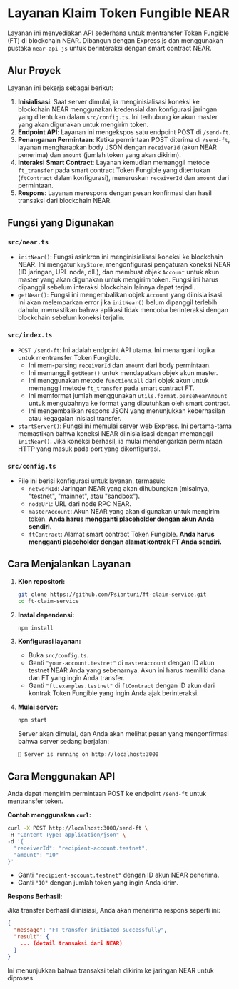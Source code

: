 # Layanan Klaim Token Fungible NEAR

Layanan ini menyediakan API sederhana untuk mentransfer Token Fungible (FT) di blockchain NEAR. Dibangun dengan Express.js dan menggunakan pustaka `near-api-js` untuk berinteraksi dengan smart contract NEAR.

## Alur Proyek

Layanan ini bekerja sebagai berikut:

1.  **Inisialisasi**: Saat server dimulai, ia menginisialisasi koneksi ke blockchain NEAR menggunakan kredensial dan konfigurasi jaringan yang ditentukan dalam `src/config.ts`. Ini terhubung ke akun master yang akan digunakan untuk mengirim token.
2.  **Endpoint API**: Layanan ini mengekspos satu endpoint POST di `/send-ft`.
3.  **Penanganan Permintaan**: Ketika permintaan POST diterima di `/send-ft`, layanan mengharapkan body JSON dengan `receiverId` (akun NEAR penerima) dan `amount` (jumlah token yang akan dikirim).
4.  **Interaksi Smart Contract**: Layanan kemudian memanggil metode `ft_transfer` pada smart contract Token Fungible yang ditentukan (`ftContract` dalam konfigurasi), meneruskan `receiverId` dan `amount` dari permintaan.
5.  **Respons**: Layanan merespons dengan pesan konfirmasi dan hasil transaksi dari blockchain NEAR.

## Fungsi yang Digunakan

### `src/near.ts`

-   `initNear()`: Fungsi asinkron ini menginisialisasi koneksi ke blockchain NEAR. Ini mengatur `keyStore`, mengonfigurasi pengaturan koneksi NEAR (ID jaringan, URL node, dll.), dan membuat objek `Account` untuk akun master yang akan digunakan untuk mengirim token. Fungsi ini harus dipanggil sebelum interaksi blockchain lainnya dapat terjadi.
-   `getNear()`: Fungsi ini mengembalikan objek `Account` yang diinisialisasi. Ini akan melemparkan error jika `initNear()` belum dipanggil terlebih dahulu, memastikan bahwa aplikasi tidak mencoba berinteraksi dengan blockchain sebelum koneksi terjalin.

### `src/index.ts`

-   `POST /send-ft`: Ini adalah endpoint API utama. Ini menangani logika untuk mentransfer Token Fungible.
    -   Ini mem-parsing `receiverId` dan `amount` dari body permintaan.
    -   Ini memanggil `getNear()` untuk mendapatkan objek akun master.
    -   Ini menggunakan metode `functionCall` dari objek akun untuk memanggil metode `ft_transfer` pada smart contract FT.
    -   Ini memformat jumlah menggunakan `utils.format.parseNearAmount` untuk mengubahnya ke format yang dibutuhkan oleh smart contract.
    -   Ini mengembalikan respons JSON yang menunjukkan keberhasilan atau kegagalan inisiasi transfer.
-   `startServer()`: Fungsi ini memulai server web Express. Ini pertama-tama memastikan bahwa koneksi NEAR diinisialisasi dengan memanggil `initNear()`. Jika koneksi berhasil, ia mulai mendengarkan permintaan HTTP yang masuk pada port yang dikonfigurasi.

### `src/config.ts`

-   File ini berisi konfigurasi untuk layanan, termasuk:
    -   `networkId`: Jaringan NEAR yang akan dihubungkan (misalnya, "testnet", "mainnet", atau "sandbox").
    -   `nodeUrl`: URL dari node RPC NEAR.
    -   `masterAccount`: Akun NEAR yang akan digunakan untuk mengirim token. **Anda harus mengganti placeholder dengan akun Anda sendiri.**
    -   `ftContract`: Alamat smart contract Token Fungible. **Anda harus mengganti placeholder dengan alamat kontrak FT Anda sendiri.**

## Cara Menjalankan Layanan

1.  **Klon repositori:**
    ```bash
    git clone https://github.com/Psianturi/ft-claim-service.git
    cd ft-claim-service
    ```

2.  **Instal dependensi:**
    ```bash
    npm install
    ```

3.  **Konfigurasi layanan:**
    -   Buka `src/config.ts`.
    -   Ganti `"your-account.testnet"` di `masterAccount` dengan ID akun testnet NEAR Anda yang sebenarnya. Akun ini harus memiliki dana dan FT yang ingin Anda transfer.
    -   Ganti `"ft.examples.testnet"` di `ftContract` dengan ID akun dari kontrak Token Fungible yang ingin Anda ajak berinteraksi.

4.  **Mulai server:**
    ```bash
    npm start
    ```
    Server akan dimulai, dan Anda akan melihat pesan yang mengonfirmasi bahwa server sedang berjalan:
    ```
    🚀 Server is running on http://localhost:3000
    ```

## Cara Menggunakan API

Anda dapat mengirim permintaan POST ke endpoint `/send-ft` untuk mentransfer token.

**Contoh menggunakan `curl`:**

```bash
curl -X POST http://localhost:3000/send-ft \
-H "Content-Type: application/json" \
-d '{
  "receiverId": "recipient-account.testnet",
  "amount": "10"
}'
```

-   Ganti `"recipient-account.testnet"` dengan ID akun NEAR penerima.
-   Ganti `"10"` dengan jumlah token yang ingin Anda kirim.

**Respons Berhasil:**

Jika transfer berhasil diinisiasi, Anda akan menerima respons seperti ini:

```json
{
  "message": "FT transfer initiated successfully",
  "result": {
    ... (detail transaksi dari NEAR)
  }
}
```

Ini menunjukkan bahwa transaksi telah dikirim ke jaringan NEAR untuk diproses.
